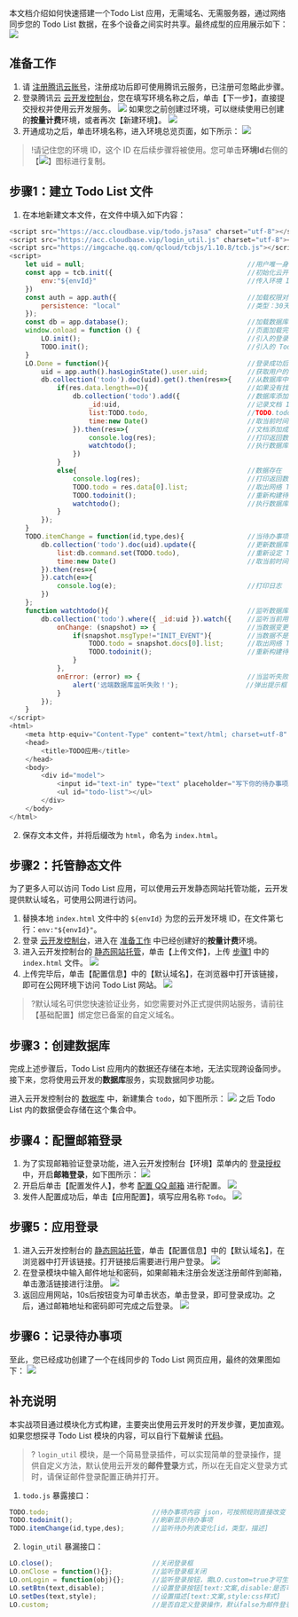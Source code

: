 本文档介绍如何快速搭建一个Todo List 应用，无需域名、无需服务器，通过网络同步您的 Todo List 数据，在多个设备之间实时共享。最终成型的应用展示如下：
![](https://main.qcloudimg.com/raw/5a0381dd501b2ecb1bf7d2c6784f10b3.png)

## 准备工作

1. 请 [注册腾讯云账号](https://cloud.tencent.com/register?s_url=https%3A%2F%2Fcloud.tencent.com%2F)，注册成功后即可使用腾讯云服务，已注册可忽略此步骤。
2. 登录腾讯云 [云开发控制台](https://console.cloud.tencent.com/tcb)，您在填写环境名称之后，单击【下一步】，直接提交授权并使用云开发服务。
![](https://main.qcloudimg.com/raw/a93584a3b38cbd035501b0f3b8ac2d56.png)
如果您之前创建过环境，可以继续使用已创建的**按量计费**环境，或者再次【新建环境】。
![](https://main.qcloudimg.com/raw/68f9e9836035f548aa840ad1c2a17a77.png)
3. <span id="step1.3"></span>开通成功之后，单击环境名称，进入环境总览页面，如下所示：
![](https://main.qcloudimg.com/raw/9f26a3f509467bad7c4f003099c61356.png)
> !请记住您的环境 ID，这个 ID 在后续步骤将被使用。您可单击**环境Id**右侧的【<img src="https://main.qcloudimg.com/raw/a06f957521023a64e977041f9181f251.jpg"  style="margin:0;">】图标进行复制。

## 步骤1：建立 Todo List 文件
1. 在本地新建文本文件，在文件中填入如下内容：
```js
<script src="https://acc.cloudbase.vip/todo.js?asa" charset="utf-8"></script>
<script src="https://acc.cloudbase.vip/login_util.js" charset="utf-8"></script>
<script src="https://imgcache.qq.com/qcloud/tcbjs/1.10.8/tcb.js"></script>
<script>
    let uid = null;                                         //用户唯一身份 ID
    const app = tcb.init({                                  //初始化云开发 SDK
        env:"${envId}"                                      //传入环境 ID
    })
    const auth = app.auth({                                 //加载权限对象
        persistence: "local"                                //类型：30天内不失效
    });
    const db = app.database();                              //加载数据库对象
    window.onload = function () {                           //页面加载完成，执行
        LO.init();                                          //引入的登录模块初始化加载
        TODO.init();                                        //引入的 Todo 应用加载
    }
    LO.Done = function(){                                   //登录成功后触发此函数
        uid = app.auth().hasLoginState().user.uid;          //获取用户的唯一身份 ID
        db.collection('todo').doc(uid).get().then(res=>{    //从数据库中查找该用户数据
            if(res.data.length==0){                         //如果没有找到数据，长度为0
                db.collection('todo').add({                 //数据库添加记录
                    _id:uid,                                //记录文档 ID 为用户唯一身份 ID
                    list:TODO.todo,                         //TODO.todo 为引入应用模块的待办事项数据
                    time:new Date()                         //取当前时间
                }).then(res=>{                              //文档添加成功
                    console.log(res);                       //打印返回数据
                    watchtodo();                            //执行数据库监听
                })
            }
            else{                                           //数据存在
                console.log(res);                           //打印返回数据
                TODO.todo = res.data[0].list;               //取出网络 Todo 字段，更新本地应用数据
                TODO.todoinit();                            //重新构建待办事项的展示
                watchtodo();                                //执行数据库监听
            }
        });
    }
    TODO.itemChange = function(id,type,des){                //当待办事项有变化时触发
        db.collection('todo').doc(uid).update({             //更新数据库中文档记录
            list:db.command.set(TODO.todo),                 //重新设定 Todo 为最新数据
            time:new Date()                                 //取当前时间
        }).then(res=>{
        }).catch(e=>{
            console.log(e);                                 //打印日志
        })
    };
    function watchtodo(){                                   //监听数据库
        db.collection('todo').where({ _id:uid }).watch({    //监听当前用户的记录
            onChange: (snapshot) => {                       //当数据变更时
                if(snapshot.msgType!="INIT_EVENT"){         //当数据不是监听初始加载
                    TODO.todo = snapshot.docs[0].list;      //取出网络 Todo 字段，更新本地应用数据
                    TODO.todoinit();                        //重新构建待办事项的展示
                }
            },
            onError: (error) => {                           //当监听失败时
                alert('远端数据库监听失败！');                 //弹出提示框
            }
        });
    }
</script>
<html>
    <meta http-equiv="Content-Type" content="text/html; charset=utf-8" />
    <head>
        <title>TODO应用</title>
    </head>
    <body>
        <div id="model">
            <input id="text-in" type="text" placeholder="写下你的待办事项…">
            <ul id="todo-list"></ul>
        </div>
    </body>
</html>
```
2. 保存文本文件，并将后缀改为 `html`，命名为 `index.html`。

## 步骤2：托管静态文件
为了更多人可以访问 Todo List 应用，可以使用云开发静态网站托管功能，云开发提供默认域名，可使用公网进行访问。

1. 替换本地 `index.html` 文件中的 `${envId}` 为您的云开发环境 ID，在文件第七行：`env:"${envId}"`。
2. 登录 [云开发控制台](https://console.cloud.tencent.com/tcb/env/index)，进入在 [准备工作](#.E5.87.86.E5.A4.87.E5.B7.A5.E4.BD.9C) 中已经创建好的**按量计费**环境。
3. 进入云开发控制台的 [静态网站托管](https://console.cloud.tencent.com/tcb/hosting)，单击【上传文件】，上传 [步骤1](#.E6.AD.A5.E9.AA.A41.EF.BC.9A.E5.BB.BA.E7.AB.8B-todo-list-.E6.96.87.E4.BB.B6) 中的 `index.html` 文件。
 ![](https://main.qcloudimg.com/raw/2b720199a262201b67c6e1b09d83f090.png)
4. 上传完毕后，单击【配置信息】中的【默认域名】，在浏览器中打开该链接，即可在公网环境下访问 Todo List 网站。
![](https://main.qcloudimg.com/raw/d6b9d0500eb926427edafd6e82829bc9.png)
> ?默认域名可供您快速验证业务，如您需要对外正式提供网站服务，请前往【基础配置】绑定您已备案的自定义域名。

## 步骤3：创建数据库

完成上述步骤后，Todo List 应用内的数据还存储在本地，无法实现跨设备同步。接下来，您将使用云开发的**数据库**服务，实现数据同步功能。

进入云开发控制台的 [数据库](https://console.cloud.tencent.com/tcb/db) 中，新建集合 `todo`，如下图所示：
![](https://main.qcloudimg.com/raw/9ac4adccd92bb8d71e104a9d786f9676.png)
之后 Todo List 内的数据便会存储在这个集合中。

## 步骤4：配置邮箱登录
1. 为了实现邮箱验证登录功能，进入云开发控制台【环境】菜单内的 [登录授权](https://console.cloud.tencent.com/tcb/env/login) 中，开启**邮箱登录**，如下图所示：
![](https://main.qcloudimg.com/raw/f1d4e85c77bb0690b4021f22a7ee1f66.png)
2. 开启后单击【配置发件人】，参考 [配置 QQ 邮箱](https://docs.cloudbase.net/authentication/email-login.html#shi-yong-qq-you-xiang-pei-zhi-you-xiang-deng-lu) 进行配置。
 ![](https://main.qcloudimg.com/raw/23347a1ba5a91df668de05600667b823.png)
3. 发件人配置成功后，单击【应用配置】，填写应用名称 `Todo`。
 ![](https://main.qcloudimg.com/raw/f8eb33af99c50c879c72b1b5c4c83d03.png)

## 步骤5：应用登录
1. 进入云开发控制台的 [静态网站托管](https://console.cloud.tencent.com/tcb/hosting)，单击【配置信息】中的【默认域名】，在浏览器中打开该链接。打开链接后需要进行用户登录。
	 ![](https://main.qcloudimg.com/raw/dd2ce75cd0e320f642268fd0c88e663c.png)
2. 在登录模块中输入邮件地址和密码，如果邮箱未注册会发送注册邮件到邮箱，单击激活链接进行注册。
	 ![](https://main.qcloudimg.com/raw/334fdaa720daf445e0ae59accb66f3cf.png)
3. 返回应用网站，10s后按钮变为可单击状态，单击登录，即可登录成功。之后，通过邮箱地址和密码即可完成之后登录。
	 ![](https://main.qcloudimg.com/raw/7bcee4ec85b61aa005c7cb723ba31f65.png)

## 步骤6：记录待办事项

至此，您已经成功创建了一个在线同步的 Todo List 网页应用，最终的效果图如下：
![](https://main.qcloudimg.com/raw/5a0381dd501b2ecb1bf7d2c6784f10b3.png)

## 补充说明

本实战项目通过模块化方式构建，主要突出使用云开发时的开发步骤，更加直观。如果您想探寻 Todo List 模块的内容，可以自行下载解读 [代码](https://github.com/TCloudBase/WEB-TodoList)。

>? `login_util` 模块，是一个简易登录插件，可以实现简单的登录操作，提供自定义方法，默认使用云开发的**邮件登录**方式，所以在无自定义登录方式时，请保证邮件登录配置正确并打开。

1. `todo.js` 暴露接口：
```js
TODO.todo;                          //待办事项内容 json，可按照规则直接改变
TODO.todoinit();                    //刷新显示待办事项
TODO.itemChange(id,type,des);       //监听待办列表变化[id，类型，描述]
```
2. `login_util` 暴漏接口：
```js
LO.close();                         //关闭登录框
LO.onClose = function(){};          //监听登录框关闭
LO.onLogin = function(obj){};       //监听登录按钮，需LO.custom=true才可生效
LO.setBtn(text,disable);            //设置登录按钮[text:文案,disable:是否可用，默认true]
LO.setDes(text,style);              //设置描述[text:文案,style:css样式]
LO.custom;                          //是否自定义登录操作，默认false为邮件登录
```
